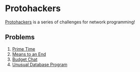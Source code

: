 # Protohackers

[Protohackers](https://protohackers.com/) is a series of challenges for network programming!

## Problems

1. [Prime Time](https://protohackers.com/problem/1)
2. [Means to an End](https://protohackers.com/problem/2)
3. [Budget Chat](https://protohackers.com/problem/3)
4. [Unusual Database Program](https://protohackers.com/problem/4)

